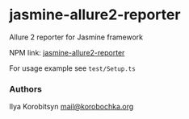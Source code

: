 # jasmine-allure2-reporter

Allure 2 reporter for Jasmine framework

NPM link: [jasmine-allure2-reporter](https://www.npmjs.com/package/jasmine-allure2-reporter)

For usage example see `test/Setup.ts`

### Authors

Ilya Korobitsyn <mail@korobochka.org>
